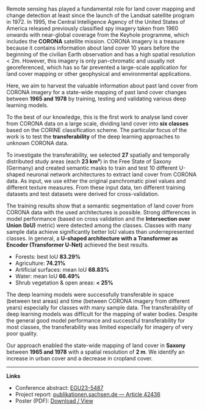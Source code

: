
Remote sensing has played a fundamental role for land cover mapping and change detection at least since the launch of the Landsat satellite program in 1972. In 1995, the Central Intelligence Agency of the United States of America released previously classified spy imagery taken from 1960 onwards with near-global coverage from the Keyhole programme, which includes the **CORONA** satellite mission. CORONA imagery is a treasure because it contains information about land cover 10 years before the beginning of the civilian Earth observation and has a high spatial resolution < 2m. However, this imagery is only pan-chromatic and usually not georeferenced, which has so far prevented a large-scale application for land cover mapping or other geophysical and environmental applications.

Here, we aim to harvest the valuable information about past land cover from CORONA imagery for a state-wide mapping of past land cover changes between **1965 and 1978** by training, testing and validating various deep learning models.

To the best of our knowledge, this is the first work to analyse land cover from CORONA data on a large scale, dividing land cover into **six classes** based on the CORINE classification scheme. The particular focus of the work is to test the **transferability** of the deep learning approaches to unknown CORONA data.

To investigate the transferability, we selected **27** spatially and temporally distributed study areas (each **23 km²**) in the Free State of Saxony (Germany) and created semantic masks to train and test 10 different U-shaped neuronal network architectures to extract land cover from CORONA data. As input, we use either the original panchromatic pixel values and different texture measures. From these input data, ten different training datasets and test datasets were derived for cross-validation.

The training results show that a semantic segmentation of land cover from CORONA data with the used architectures is possible. Strong differences in model performance (based on cross validation and the **Intersection over Union (IoU)** metric) were detected among the classes. Classes with many sample data achieve significantly better IoU values than underrepresented classes. In general, a **U-shaped architecture with a Transformer as Encoder (Transformer U‑Net)** achieved the best results.

- Forests: best IoU **83.29%**
- Agriculture: **74.21%**
- Artificial surfaces: mean IoU **68.83%**
- Water: mean IoU **66.49%**
- Shrub vegetation & open areas: **< 25%**

The deep learning models were successfully transferable in space (between test areas) and time (between CORONA imagery from different years) especially for classes with many sample data. The transferability of deep learning models was difficult for the mapping of water bodies. Despite the general good model performance and successful transferability for most classes, the transferability was limited especially for imagery of very poor quality.

Our approach enabled the state-wide mapping of land cover in **Saxony** between **1965 and 1978** with a spatial resolution of **2 m**. We identify an increase in urban cover and a decrease in cropland cover.

---

**Links**  
- Conference abstract: [EGU23-5487](https://meetingorganizer.copernicus.org/EGU23/EGU23-5487.html)  
- Project report: [publikationen.sachsen.de — Article 42436](https://publikationen.sachsen.de/bdb/artikel/42436)  
- Poster (PDF): [Download / View](../assets/posters/harvesting-corona-poster.pdf)
